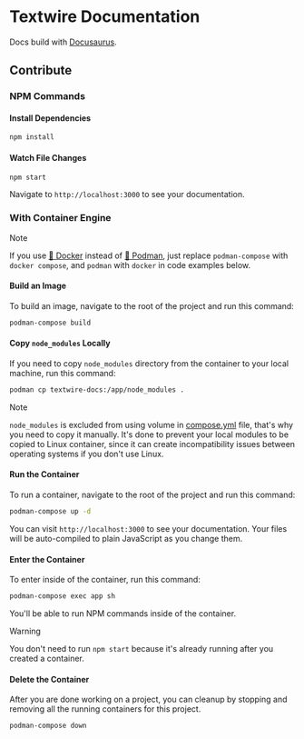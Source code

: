 # Textwire Documentation
Docs build with [Docusaurus](https://docusaurus.io/).

## Contribute
### NPM Commands
#### Install Dependencies
```bash
npm install
```

#### Watch File Changes
```bash
npm start
```

Navigate to `http://localhost:3000` to see your documentation.

### With Container Engine
> [!NOTE]
> If you use [🐳 Docker](https://app.docker.com/) instead of [🦦 Podman](https://podman.io/), just replace `podman-compose` with `docker compose`, and `podman` with `docker` in code examples below.

#### Build an Image
To build an image, navigate to the root of the project and run this command:
```bash
podman-compose build
```

#### Copy `node_modules` Locally
If you need to copy `node_modules` directory from the container to your local machine, run this command:
```bash
podman cp textwire-docs:/app/node_modules .
```

> [!NOTE]
> `node_modules` is excluded from using volume in [compose.yml](compose.yml) file, that's why you need to copy it manually. It's done to prevent your local modules to be copied to Linux container, since it can create incompatibility issues between operating systems if you don't use Linux.

#### Run the Container
To run a container, navigate to the root of the project and run this command:
```bash
podman-compose up -d
```

You can visit `http://localhost:3000` to see your documentation. Your files will be auto-compiled to plain JavaScript as you change them.

#### Enter the Container
To enter inside of the container, run this command:
```bash
podman-compose exec app sh
```

You'll be able to run NPM commands inside of the container.

> [!WARNING]
> You don't need to run `npm start` because it's already running after you created a container.

#### Delete the Container
After you are done working on a project, you can cleanup by stopping and removing all the running containers for this project.
```bash
podman-compose down
```
